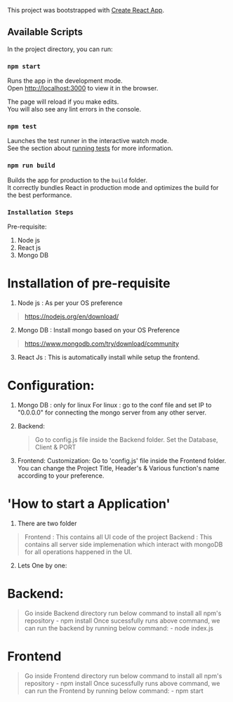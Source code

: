 This project was bootstrapped with [Create React App](https://github.com/facebook/create-react-app).

## Available Scripts

In the project directory, you can run:

### `npm start`

Runs the app in the development mode.<br />
Open [http://localhost:3000](http://localhost:3000) to view it in the browser.

The page will reload if you make edits.<br />
You will also see any lint errors in the console.

### `npm test`

Launches the test runner in the interactive watch mode.<br />
See the section about [running tests](https://facebook.github.io/create-react-app/docs/running-tests) for more information.

### `npm run build`

Builds the app for production to the `build` folder.<br />
It correctly bundles React in production mode and optimizes the build for the best performance.


### `Installation Steps`

Pre-requisite: 
1. Node js 
2. React js
3. Mongo DB

# Installation of pre-requisite

1. Node js : As per your OS preference
  > https://nodejs.org/en/download/
2. Mongo DB : Install mongo based on your OS Preference
  > https://www.mongodb.com/try/download/community
3. React Js : This is automatically install while setup the frontend.

# Configuration: 

1. Mongo DB : only for linux 
   For linux : go to the conf file and set IP to "0.0.0.0" for connecting the mongo server from any other server.
   
2. Backend: 
   > Go to config.js file inside the Backend folder.
   > Set the Database, Client & PORT
3. Frontend:
   Customization:
   Go to 'config.js' file inside the Frontend folder. You can change the Project Title, Header's & Various function's name according to your preference.
   

# 'How to start a Application'
1. There are two folder 
 > Frontend : This contains all UI code of the project
 > Backend : This contains all server side implemenation which interact with mongoDB for all operations happened in the UI.
 
2. Lets One by one:

  # Backend:
  > Go inside Backend directory
  > run below command to install all npm's repository
    - npm install
  > Once sucessfully runs above command, we can run the backend by running below command:
    - node index.js
  # Frontend
  > Go inside Frontend directory
  > run below command to install all npm's repository
    - npm install
  > Once sucessfully runs above command, we can run the Frontend by running below command:
    - npm start
    
    
    
 
